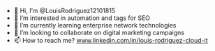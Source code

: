 - 👋 Hi, I’m @LouisRodriguez12101815
- 👀 I’m interested in automation and tags for SEO
- 🌱 I’m currently learning enterprise network technologies
- 💞️ I’m looking to collaborate on digital marketing campaigns
- 📫 How to reach me? www.linkedin.com/in/louis-rodriguez-cloud-it


<!---
LouisRodriguez12101815/LouisRodriguez12101815 is a ✨ special ✨ repository because its `README.md` (this file) appears on your GitHub profile.
You can click the Preview link to take a look at your changes.
--->
